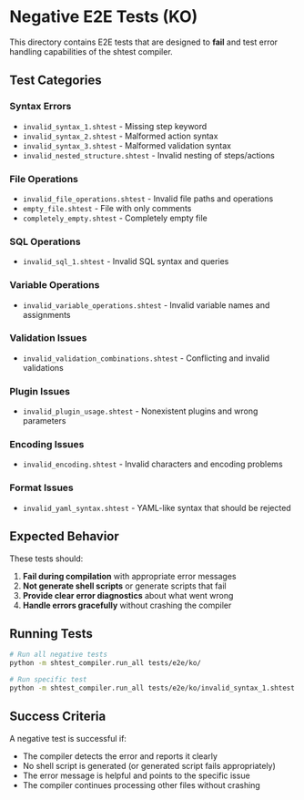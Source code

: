 # Negative E2E Tests (KO)

This directory contains E2E tests that are designed to **fail** and test error handling capabilities of the shtest compiler.

## Test Categories

### Syntax Errors
- `invalid_syntax_1.shtest` - Missing step keyword
- `invalid_syntax_2.shtest` - Malformed action syntax
- `invalid_syntax_3.shtest` - Malformed validation syntax
- `invalid_nested_structure.shtest` - Invalid nesting of steps/actions

### File Operations
- `invalid_file_operations.shtest` - Invalid file paths and operations
- `empty_file.shtest` - File with only comments
- `completely_empty.shtest` - Completely empty file

### SQL Operations
- `invalid_sql_1.shtest` - Invalid SQL syntax and queries

### Variable Operations
- `invalid_variable_operations.shtest` - Invalid variable names and assignments

### Validation Issues
- `invalid_validation_combinations.shtest` - Conflicting and invalid validations

### Plugin Issues
- `invalid_plugin_usage.shtest` - Nonexistent plugins and wrong parameters

### Encoding Issues
- `invalid_encoding.shtest` - Invalid characters and encoding problems

### Format Issues
- `invalid_yaml_syntax.shtest` - YAML-like syntax that should be rejected

## Expected Behavior

These tests should:
1. **Fail during compilation** with appropriate error messages
2. **Not generate shell scripts** or generate scripts that fail
3. **Provide clear error diagnostics** about what went wrong
4. **Handle errors gracefully** without crashing the compiler

## Running Tests

```bash
# Run all negative tests
python -m shtest_compiler.run_all tests/e2e/ko/

# Run specific test
python -m shtest_compiler.run_all tests/e2e/ko/invalid_syntax_1.shtest
```

## Success Criteria

A negative test is successful if:
- The compiler detects the error and reports it clearly
- No shell script is generated (or generated script fails appropriately)
- The error message is helpful and points to the specific issue
- The compiler continues processing other files without crashing 